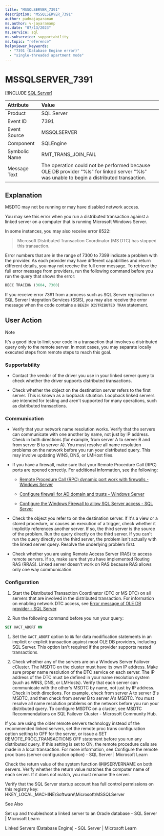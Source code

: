 ```yaml
---
title: "MSSQLSERVER_7391"
description: "MSSQLSERVER_7391"
author: padmajayaraman
ms.author: v-jayaramanp
ms.date: "07/13/2023"
ms.service: sql
ms.subservice: supportability
ms.topic: "reference"
helpviewer_keywords:
  - "7391 (Database Engine error)"
  - "single-threaded apartment mode"
---
```


# MSSQLSERVER_7391

 [!INCLUDE [SQL Server](../../includes/applies-to-version/sqlserver.md)]

|Attribute  |Value  |
|:--------|:--------|
|Product  | SQL Server|
|Event ID     | 7391        |
|Event Source | MSSQLSERVER |
|Component    | SQLEngine   |
|Symbolic Name|RMT_TRANS_JOIN_FAIL         |
|Message Text     | The operation could not be performed because OLE DB provider "%ls" for linked server "%ls" was unable to begin a distributed transaction.        |

## Explanation

MSDTC may not be running or may have disabled network access.  

You may see this error when you run a distributed transaction against a linked server on a computer that is running Microsoft Windows Server.

In some instances, you may also receive error 8522:
> Microsoft Distributed Transaction Coordinator (MS DTC) has stopped this transaction.

Error numbers that are in the range of 7300 to 7399 indicate a problem with the provider. As each provider may have different capabilities and return different details, you may not receive the full error message. To retrieve the full error message from providers, run the following command before you run the query that shows the error:

```sql
DBCC TRACEON (3604, 7300)
```

If you receive error 7391 from a process such as SQL Server replication or SQL Server Integration Services (SSIS), you may also receive the error message when the code contains a `BEGIN DISTRIBUTED TRAN` statement.

## User Action

> [!NOTE]
> It's a good idea to limit your code in a transaction that involves a distributed query only to the remote server. In most cases, you may separate locally executed steps from remote steps to reach this goal.

### Supportability

- Contact the vendor of the driver you use in your linked server query to check whether the driver supports distributed transactions.

- Check whether the object on the destination server refers to the first server. This is known as a loopback situation. Loopback linked servers are intended for testing and aren't supported for many operations, such as distributed transactions.

### Communication

- Verify that your network name resolution works. Verify that the servers can communicate with one another by name, not just by IP address. Check in both directions (for example, from server A to server B and from server B to server A). You must resolve all name resolution problems on the network before you run your distributed query. This may involve updating WINS, DNS, or LMHost files.  

- If you have a firewall, make sure that your Remote Procedure Call (RPC) ports are opened correctly. For additional information, see the following:

  - [Remote Procedure Call (RPC) dynamic port work with firewalls - Windows Server](/troubleshoot/windows-server/networking/configure-rpc-dynamic-port-allocation-with-firewalls)

  - [Configure firewall for AD domain and trusts - Windows Server](/troubleshoot/windows-server/identity/config-firewall-for-ad-domains-and-trusts)

  - [Configure the Windows Firewall to allow SQL Server access - SQL Server](../../sql-server/install/configure-the-windows-firewall-to-allow-sql-server-access.md)

- Check the object you refer to on the destination server. If it's a view or a stored procedure, or causes an execution of a trigger, check whether it implicitly references another server. If so, the third server is the source of the problem. Run the query directly on the third server. If you can't run the query directly on the third server, the problem isn't actually with the linked server query. Resolve the underlying problem first.

- Check whether you are using Remote Access Server (RAS) to access remote servers. If so, make sure that you have implemented Routing RAS (RRAS). Linked server doesn't work on RAS because RAS allows only one way communication.

### Configuration

1. Start the Distributed Transaction Coordinator (DTC or MS DTC) on all servers that are involved in the distributed transaction. For information on enabling network DTC access, see [Error message of OLE DB provider - SQL Server](/troubleshoot/sql/database-engine/linked-servers/error-message-ole-db-provider).

1. Run the following command before you run your query:

```sql
SET XACT_ABORT ON 
```

1. Set the `XACT_ABORT` option to `ON` for data modification statements in an implicit or explicit transaction against most OLE DB providers, including SQL Server. This option isn't required if the provider supports nested transactions.

1. Check whether any of the servers are on a Windows Server Failover cCluster. The MSDTC on the cluster must have its own IP address. Make sure proper name resolution of the DTC service on each server. The IP address of the DTC must be defined in your name resolution system (such as WINS, DNS, or LMHosts). Verify that each server can communicate with the other's MSDTC by name, not just by IP address. Check in both directions. For example, check from server A to server B's MSDTC, and then check from server B to server A's MSDTC. You must resolve all name resolution problems on the network before you run your distributed query. To configure MSDTC on a cluster, see MSDTC Recommendations on SQL Failover Cluster - Microsoft Community Hub.
 

If you are using the older remote servers technology instead of the recommended linked servers, set the remote proc trans configuration option setting to OFF for the server, or issue a SET REMOTE_PROC_TRANSACTIONS OFF statement before you run any distributed query. If this setting is set to ON, the remote procedure calls are made in a local transaction. For more information, see Configure the remote proc trans (server configuration option) - SQL Server | Microsoft Learn 
 

Check the return value of the system function @@SERVERNAME on both servers. Verify whether the return value matches the computer name of each server. If it does not match, you must  rename the server. 
 

Verify that the SQL Server startup account has full control permissions on this registry key: 
HKEY_LOCAL_MACHINE\Software\Microsoft\MSSQLServer 

See Also 

Set up and troubleshoot a linked server to an Oracle database - SQL Server | Microsoft Learn 

Linked Servers (Database Engine) - SQL Server | Microsoft Learn 

 

 